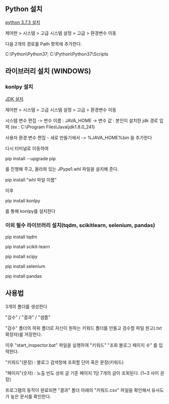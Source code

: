 ## Python 설치

[python 3.7.3 설치](https://www.python.org/ftp/python/3.7.3/python-3.7.3-amd64.exe)

제어판 > 시스템 > 고급 시스템 설정 > 고급 > 환경변수 이동

다음 2개의 경로를 Path 항목에 추가한다.

C:\Python\Python37;
C:\Python\Python37\Scripts

## 라이브러리 설치 (WINDOWS)

### konlpy 설치

[JDK 설치](https://www.oracle.com/java/technologies/downloads/#jdk17-windows)

제어판 > 시스템 > 고급 시스템 설정 > 고급 > 환경변수 이동

시스템 변수 편집
-> 변수 이름 : JAVA_HOME
-> 변수 값 : 본인이 설치한 jdk 경로 입력 (ex : C:\Program Files\Java\jdk1.8.0_241)

사용자 환경 변수 편집 - 새로 만들기에서
-> %JAVA_HOME%bin
을 추가한다

다시 터미널로 이동하여 

pip install --upgrade pip

를 진행해 주고, 올라와 있는 JPype1.whl 파일을 설치해 준다.

pip install "whl 파일 이름"

이후

pip install konlpy 

를 통해 konlpy를 설치한다

### 이외 필수 라이브러리 설치(tqdm, scikitlearn, selenium, pandas)

pip install tqdm

pip install scikit-learn

pip install scipy 

pip install selenium

pip install pandas

## 사용법

3개의 폴더를 생성한다

"검수" / "결과" / "샘플"

"검수" 폴더의 하위 폴더로 자신이 원하는 키워드 폴더를 만들고 검수할 파일 원고(.txt 확장자)를 저장한다.

이후 "start_inspector.bat" 파일을 실행하여 "키워드" "조회 블로그 페이지 수" 를 입력한다.

"키워드"(문장) : 블로그 검색창에 조회할 단어 혹은 문장(키워드)

"페이지"(숫자) : 노출 빈도 상위 글 기준 페이지 1당 7개의 글이 조회된다. (1~3 사이 권장)

프로그램의 동작이 완료되면 "결과" 폴더 아래의 "키워드.csv" 파일을 확인해서 유사도가 높은 문서를 확인한다.